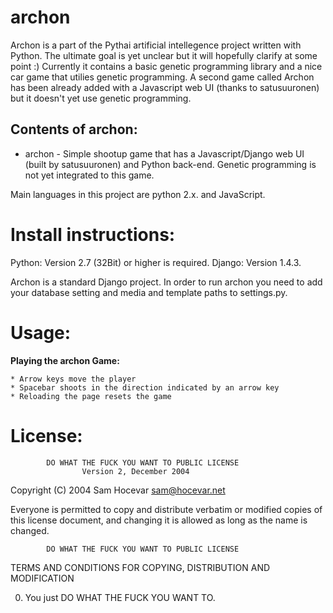 archon
==========================================================================
Archon is a part of the Pythai artificial intellegence project written with Python. The ultimate goal is yet
unclear but it will hopefully clarify at some point :) Currently it contains
a basic genetic programming library and a nice car game that utilies genetic programming. 
A second game called Archon has been already added with a Javascript web UI
(thanks to satusuuronen) but it doesn't yet use genetic programming.

Contents of archon:
-----------------------------------------------------
* archon - Simple shootup game that has a Javascript/Django web UI (built by satusuuronen) and Python back-end. 
Genetic programming is not yet integrated to this game.

Main languages in this project are python 2.x. and JavaScript. 

Install instructions:
==========================================================================
Python:
Version 2.7 (32Bit) or higher is required.
Django:
Version 1.4.3.

Archon is a standard Django project. In order to run archon you need to add your database setting and 
media and template paths to settings.py. 


Usage:
==========================================================================

**Playing the archon Game:**


    * Arrow keys move the player
    * Spacebar shoots in the direction indicated by an arrow key
    * Reloading the page resets the game
   
License:
==========================================================================
            DO WHAT THE FUCK YOU WANT TO PUBLIC LICENSE 
                    Version 2, December 2004 

 Copyright (C) 2004 Sam Hocevar <sam@hocevar.net> 

 Everyone is permitted to copy and distribute verbatim or modified 
 copies of this license document, and changing it is allowed as long 
 as the name is changed. 

            DO WHAT THE FUCK YOU WANT TO PUBLIC LICENSE 
   TERMS AND CONDITIONS FOR COPYING, DISTRIBUTION AND MODIFICATION 

  0. You just DO WHAT THE FUCK YOU WANT TO.


